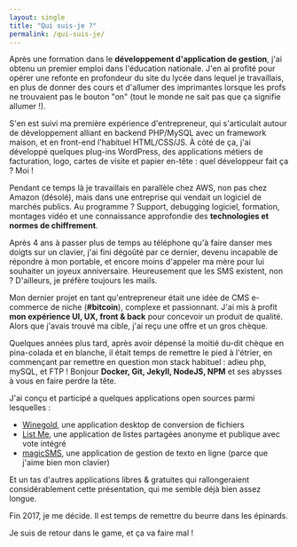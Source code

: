 ```yaml
---
layout: single
title: "Qui suis-je ?"
permalink: /qui-suis-je/
---
```


Après une formation dans le **développement d'application de gestion**, j'ai obtenu un premier emploi dans l'éducation nationale. J'en ai profité pour opérer une refonte en profondeur du site du lycée dans lequel je travaillais, en plus de donner des cours et d'allumer des imprimantes lorsque les profs ne trouvaient pas le bouton "on" (tout le monde ne sait pas que ça signifie allumer !).

S'en est suivi ma première expérience d'entrepreneur, qui s'articulait autour de développement alliant en backend PHP/MySQL avec un framework maison, et en front-end l'habituel HTML/CSS/JS. À côté de ça, j'ai développé quelques plug-ins WordPress, des applications métiers de facturation, logo, cartes de visite et papier en-tête : quel développeur fait ça ? Moi !

Pendant ce temps là je travaillais en parallèle chez AWS, non pas chez Amazon (désolé), mais dans une entreprise qui vendait un logiciel de marchés publics. Au programme ? Support, debugging logiciel, formation, montages vidéo et une connaissance approfondie des **technologies et normes de chiffrement**.

Après 4 ans à passer plus de temps au téléphone qu'à faire danser mes doigts sur un clavier, j'ai fini dégoûté par ce dernier, devenu incapable de répondre à mon portable, et encore moins d'appeler ma mère pour lui souhaiter un joyeux anniversaire. Heureusement que les SMS existent, non ? D'ailleurs, je préfère toujours les mails.

Mon dernier projet en tant qu'entrepreneur était une idée de CMS e-commerce de niche (**#bitcoin**), complexe et passionnant. J'ai mis à profit **mon expérience UI, UX, front & back** pour concevoir un produit de qualité. Alors que j'avais trouvé ma cible, j'ai reçu une offre et un gros chèque.

Quelques années plus tard, après avoir dépensé la moitié du-dit chèque en pina-colada et en blanche, il était temps de remettre le pied à l'étrier, en commençant par remettre en question mon stack habituel : adieu php, mySQL, et FTP ! Bonjour **Docker, Git, Jekyll, NodeJS, NPM** et ses abysses à vous en faire perdre la tête.

J'ai conçu et participé a quelques applications open sources parmi lesquelles :

- [Winegold](https://winegold.irz.fr), une application desktop de conversion de fichiers
- [List Me](https://listme.irz.fr/), une application de listes partagées anonyme et publique avec vote intégré
- [magicSMS](https://github.com/arthurlacoste/magicSMS), une application de gestion de texto en ligne (parce que j'aime bien mon clavier)

Et un tas d'autres applications libres & gratuites qui rallongeraient considérablement cette présentation, qui me semble déjà bien assez longue.

Fin 2017, je me décide. Il est temps de remettre du beurre dans les épinards.

Je suis de retour dans le game, et ça va faire mal !

